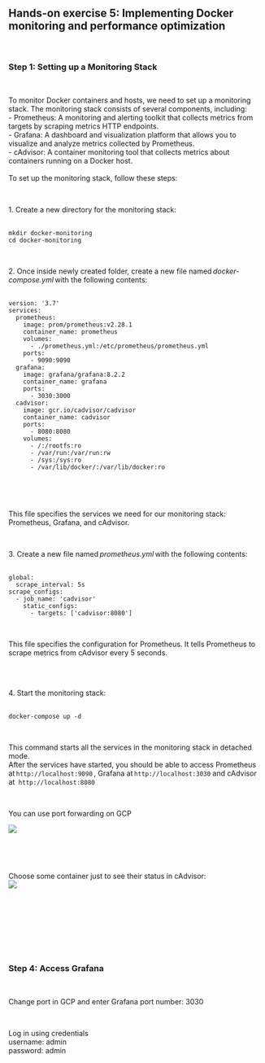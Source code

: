 <h2>Hands-on exercise 5: Implementing Docker monitoring and performance optimization</h2>
<p>&nbsp;</p>
<h3>Step 1: Setting up a Monitoring Stack</h3>
<p>&nbsp;</p>
<div>To monitor Docker containers and hosts, we need to set up a monitoring stack. The monitoring stack consists of several components, including:</div>
<div>- Prometheus: A monitoring and alerting toolkit that collects metrics from targets by scraping metrics HTTP endpoints.</div>
<div>- Grafana: A dashboard and visualization platform that allows you to visualize and analyze metrics collected by Prometheus.</div>
<div>- cAdvisor: A container monitoring tool that collects metrics about containers running on a Docker host.</div>
<div>&nbsp;</div>
<div>To set up the monitoring stack, follow these steps:</div>
<p>&nbsp;</p>
<div>1. Create a new directory for the monitoring stack:</div>
<div>&nbsp;</div>
<div>
<pre class="language-markup"><code>mkdir docker-monitoring
cd docker-monitoring</code></pre>
</div>
<p>&nbsp;</p>
<div>2. Once inside newly created folder, create a new file named <em>docker-compose.yml </em>with the following contents:</div>
<div>&nbsp;</div>
<div>
<pre class="language-markup"><code>version: '3.7'   
services:   
  prometheus:   
    image: prom/prometheus:v2.28.1   
    container_name: prometheus   
    volumes:   
      - ./prometheus.yml:/etc/prometheus/prometheus.yml   
    ports:   
      - 9090:9090   
  grafana:   
    image: grafana/grafana:8.2.2   
    container_name: grafana   
    ports:   
      - 3030:3000  
  cadvisor:   
    image: gcr.io/cadvisor/cadvisor  
    container_name: cadvisor   
    ports:   
      - 8080:8080   
    volumes:   
      - /:/rootfs:ro   
      - /var/run:/var/run:rw   
      - /sys:/sys:ro   
      - /var/lib/docker/:/var/lib/docker:ro  </code></pre>
</div>
<div>&nbsp;</div>
<p>&nbsp;</p>
<div>This file specifies the services we need for our monitoring stack: Prometheus, Grafana, and cAdvisor.</div>
<p>&nbsp;</p>
<div>3. Create a new file named <em>prometheus.yml</em> with the following contents:</div>
<div>&nbsp;</div>
<div>
<pre class="language-markup"><code>global:   
  scrape_interval: 5s   
scrape_configs:   
  - job_name: 'cadvisor'   
    static_configs:   
      - targets: ['cadvisor:8080']   </code></pre>
</div>
<p>&nbsp;</p>
<div>This file specifies the configuration for Prometheus. It tells Prometheus to scrape metrics from cAdvisor every 5 seconds.</div>
<p><br><br></p>
<div>4. Start the monitoring stack:</div>
<div>&nbsp;</div>
<div>
<pre class="language-markup"><code>docker-compose up -d</code></pre>
</div>
<p>&nbsp;</p>
<div>This command starts all the services in the monitoring stack in detached mode.</div>
<div>After the services have started, you should be able to access Prometheus at <code>http://localhost:9090</code> , Grafana at <code>http://localhost:3030</code> and cAdvisor at<code> http://localhost:8080</code></div>
<p>&nbsp;</p>
<div>You can use port forwarding on GCP</div>
<p><img src = "https://raw.githubusercontent.com/DavidCox88/adv-docker-workshop/day2/Lab_9/Images/gcp-port-forwarding.png></p>
<div>&nbsp;</div>
<h3>Step 2: Access cAdvisor</h3>
<p>&nbsp;</p>
<div>Click on Change port and enter cAdvisor port number: 8080</div>
<p>&nbsp;</p>
<div>Click on Docker Containers</div>
<p><img src = "https://raw.githubusercontent.com/DavidCox88/adv-docker-workshop/day2/Lab_9/Images/cAdvisor1.png></p>
<div>&nbsp;</div>
<p>&nbsp;</p>
<div>Choose some container just to see their status in cAdvisor:</div>
<div><img src = "https://raw.githubusercontent.com/DavidCox88/adv-docker-workshop/day2/Lab_9/Images/cAdvisor2.png></div>
<p>&nbsp;</p>
<div>
<h3>Step 3: Access Prometheus</h3>
<p>&nbsp;</p>
<div>Click on Change port and enter Prometheus port number: 9090</div>
<p>Once in, choose and explore some of the metrics.</p>
<div><img src = "https://raw.githubusercontent.com/DavidCox88/adv-docker-workshop/day2/Lab_9/Images/prometheus.png"></div>
<p>&nbsp;</p>
<div>&nbsp;</div>
<p>&nbsp;</p>
</div>
<p>&nbsp;</p>
<h3>Step 4: Access Grafana</h3>
<p>&nbsp;</p>
<div>Change port in GCP and enter Grafana port number: 3030</div>
<p>&nbsp;</p>
<div>Log in using credentials<br>username: admin</div>
<div>password: admin</div>
<p><img src = "https://raw.githubusercontent.com/DavidCox88/adv-docker-workshop/day2/Lab_9/Images/grafana.png)</p>
<p><br><br></p>